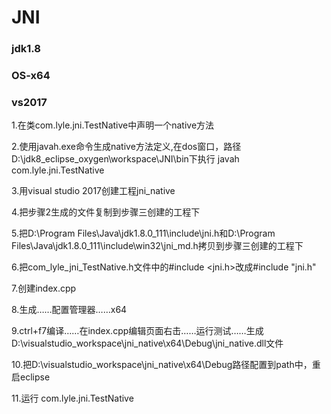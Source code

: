# JNI

### jdk1.8
### OS-x64
### vs2017

1.在类com.lyle.jni.TestNative中声明一个native方法

2.使用javah.exe命令生成native方法定义,在dos窗口，路径D:\jdk8_eclipse_oxygen\workspace\JNI\bin下执行
	javah com.lyle.jni.TestNative
	
3.用visual studio 2017创建工程jni_native

4.把步骤2生成的文件复制到步骤三创建的工程下

5.把D:\Program Files\Java\jdk1.8.0_111\include\jni.h和D:\Program Files\Java\jdk1.8.0_111\include\win32\jni_md.h拷贝到步骤三创建的工程下

6.把com_lyle_jni_TestNative.h文件中的#include <jni.h>改成#include "jni.h"

7.创建index.cpp

8.生成……配置管理器……x64

9.ctrl+f7编译……在index.cpp编辑页面右击……运行测试……生成D:\visualstudio_workspace\jni_native\x64\Debug\jni_native.dll文件

10.把D:\visualstudio_workspace\jni_native\x64\Debug路径配置到path中，重启eclipse

11.运行 com.lyle.jni.TestNative
